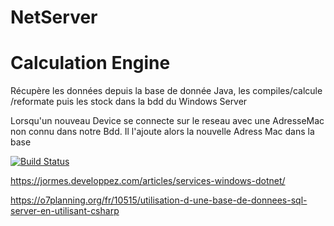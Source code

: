# NetServer


# Calculation Engine

Récupère les données depuis la base de donnée Java, les compiles/calcule /reformate puis les stock dans la bdd du Windows Server

Lorsqu'un nouveau Device se connecte sur le reseau avec une AdresseMac non connu dans notre Bdd. Il l'ajoute alors la nouvelle Adress Mac dans la base 


[![Build Status](https://travis-ci.org/SRIMBAULTGuillaume/NetServer.svg?branch=origin%2Fdev)](https://travis-ci.org/SRIMBAULTGuillaume/NetServer)


https://jormes.developpez.com/articles/services-windows-dotnet/  

https://o7planning.org/fr/10515/utilisation-d-une-base-de-donnees-sql-server-en-utilisant-csharp

